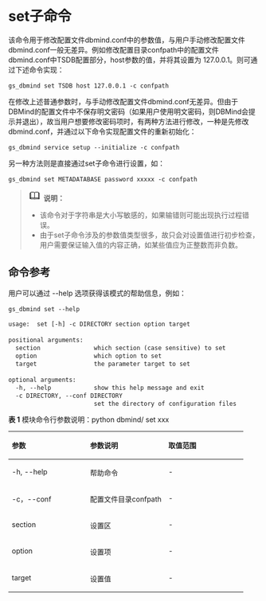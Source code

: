 # set子命令

该命令用于修改配置文件dbmind.conf中的参数值，与用户手动修改配置文件dbmind.conf一般无差异。例如修改配置目录confpath中的配置文件dbmind.conf中TSDB配置部分，host参数的值，并将其设置为 127.0.0.1。则可通过下述命令实现：

```
gs_dbmind set TSDB host 127.0.0.1 -c confpath
```

在修改上述普通参数时，与手动修改配置文件dbmind.conf无差异。但由于DBMind的配置文件中不保存明文密码（如果用户使用明文密码，则DBMind会提示并退出），故当用户想要修改密码项时，有两种方法进行修改，一种是先修改dbmind.conf，并通过以下命令实现配置文件的重新初始化：

```
gs_dbmind service setup --initialize -c confpath
```

另一种方法则是直接通过set子命令进行设置，如：

```
gs_dbmind set METADATABASE password xxxxx -c confpath
```



>![](public_sys-resources/icon-note.png) **说明：** 
>
>+ 该命令对于字符串是大小写敏感的，如果输错则可能出现执行过程错误。
>+ 由于set子命令涉及的参数值类型很多，故只会对设置值进行初步检查，用户需要保证输入值的内容正确，如某些值应为正整数而非负数。

## 命令参考<a name="section1636514213451"></a>

用户可以通过 --help 选项获得该模式的帮助信息，例如：

```
gs_dbmind set --help
```

```
usage:  set [-h] -c DIRECTORY section option target

positional arguments:
  section               which section (case sensitive) to set
  option                which option to set
  target                the parameter target to set

optional arguments:
  -h, --help            show this help message and exit
  -c DIRECTORY, --conf DIRECTORY
                        set the directory of configuration files
```

**表 1**  模块命令行参数说明：python dbmind/ set xxx

<a name="table7211122234813"></a>
<table><thead align="left"><tr id="row3212142264818"><th class="cellrowborder" valign="top" width="33.33333333333333%" id="mcps1.2.4.1.1"><p id="p121217228484"><a name="p121217228484"></a><a name="p121217228484"></a>参数</p>
</th>
<th class="cellrowborder" valign="top" width="33.33333333333333%" id="mcps1.2.4.1.2"><p id="p1521252210488"><a name="p1521252210488"></a><a name="p1521252210488"></a>参数说明</p>
</th>
<th class="cellrowborder" valign="top" width="33.33333333333333%" id="mcps1.2.4.1.3"><p id="p6212222124812"><a name="p6212222124812"></a><a name="p6212222124812"></a>取值范围</p>
</th>
</tr>
</thead>
<tbody><tr id="row5212152216484"><td class="cellrowborder" valign="top" width="33.33333333333333%" headers="mcps1.2.4.1.1 "><p id="p621212223483"><a name="p621212223483"></a><a name="p621212223483"></a>-h, --help</p>
</td>
<td class="cellrowborder" valign="top" width="33.33333333333333%" headers="mcps1.2.4.1.2 "><p id="p021242274820"><a name="p021242274820"></a><a name="p021242274820"></a>帮助命令</p>
</td>
<td class="cellrowborder" valign="top" width="33.33333333333333%" headers="mcps1.2.4.1.3 "><p id="p202121522144814"><a name="p202121522144814"></a><a name="p202121522144814"></a>-</p>
</td>
</tr>
<tr id="row52122229485"><td class="cellrowborder" valign="top" width="33.33333333333333%" headers="mcps1.2.4.1.1 "><p id="p182125225484"><a name="p182125225484"></a><a name="p182125225484"></a>-c，--conf</p>
</td>
<td class="cellrowborder" valign="top" width="33.33333333333333%" headers="mcps1.2.4.1.2 "><p id="p1921242214488"><a name="p1921242214488"></a><a name="p1921242214488"></a>配置文件目录confpath</p>
</td>
<td class="cellrowborder" valign="top" width="33.33333333333333%" headers="mcps1.2.4.1.3 "><p id="p1547014377521"><a name="p1547014377521"></a><a name="p1547014377521"></a>-</p>
</td>
</tr>
<tr id="row122122220489"><td class="cellrowborder" valign="top" width="33.33333333333333%" headers="mcps1.2.4.1.1 "><p id="p457192417553"><a name="p457192417553"></a><a name="p457192417553"></a>section</p>
</td>
<td class="cellrowborder" valign="top" width="33.33333333333333%" headers="mcps1.2.4.1.2 "><p id="p12212192220489"><a name="p12212192220489"></a><a name="p12212192220489"></a>设置区</p>
</td>
<td class="cellrowborder" valign="top" width="33.33333333333333%" headers="mcps1.2.4.1.3 "><p id="p58973412526"><a name="p58973412526"></a><a name="p58973412526"></a>-</p>
</td>
</tr>
<tr id="row7212182211482"><td class="cellrowborder" valign="top" width="33.33333333333333%" headers="mcps1.2.4.1.1 "><p id="p621213221486"><a name="p621213221486"></a><a name="p621213221486"></a>option</p>
</td>
<td class="cellrowborder" valign="top" width="33.33333333333333%" headers="mcps1.2.4.1.2 "><p id="p162129229482"><a name="p162129229482"></a><a name="p162129229482"></a>设置项</p>
</td>
<td class="cellrowborder" valign="top" width="33.33333333333333%" headers="mcps1.2.4.1.3 "><p id="p5891434145218"><a name="p5891434145218"></a><a name="p5891434145218"></a>-</p>
</td>
</tr>
<tr id="row121262294818"><td class="cellrowborder" valign="top" width="33.33333333333333%" headers="mcps1.2.4.1.1 "><p id="p191851941105514"><a name="p191851941105514"></a><a name="p191851941105514"></a>target</p>
</td>
<td class="cellrowborder" valign="top" width="33.33333333333333%" headers="mcps1.2.4.1.2 "><p id="p6212322164815"><a name="p6212322164815"></a><a name="p6212322164815"></a>设置值</p>
</td>
<td class="cellrowborder" valign="top" width="33.33333333333333%" headers="mcps1.2.4.1.3 "><p id="p98753475217"><a name="p98753475217"></a><a name="p98753475217"></a>-</p>
</td>
</tr>
</tbody>
</table>

